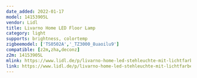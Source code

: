 ```yaml
---
date_added: 2022-01-17
model: 14153905L 
vendor: Lidl
title: Livarno Home LED Floor Lamp
category: light
supports: brightness, colortemp
zigbeemodel: ['TS0502A','_TZ3000_8uaoilu9']
compatible: [z2m,zha,deconz]
z2m: 14153905L
mlink: https://www.lidl.de/p/livarno-home-led-stehleuchte-mit-lichtfarbensteuerung-zigbee-smart-home-2-fach-sort/p100335194
link: https://www.lidl.de/p/livarno-home-led-stehleuchte-mit-lichtfarbensteuerung-zigbee-smart-home-2-fach-sort/p100335194
---
```

